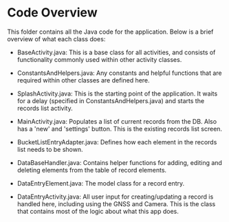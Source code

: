 # Code Overview

This folder contains all the Java code for the application. Below is a brief overview of what each class does:

- BaseActivity.java: This is a base class for all activities, and consists of functionality commonly used within other activity classes.

- ConstantsAndHelpers.java: Any constants and helpful functions that are required within other classes are defined here.

- SplashActivity.java: This is the starting point of the application. It waits for a delay (specified in ConstantsAndHelpers.java) and starts the records list activity.

- MainActivity.java: Populates a list of current records from the DB. Also has a 'new' and 'settings' button.  This is the existing records list screen.

- BucketListEntryAdapter.java: Defines how each element in the records list needs to be shown.

- DataBaseHandler.java: Contains helper functions for adding, editing and deleting elements from the table of record elements.

- DataEntryElement.java: The model class for a record entry.

- DataEntryActivity.java: All user input for creating/updating a record is handled here, including using the GNSS and Camera.  This is the class that contains most of the logic about what this app does.
